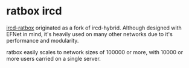 # ratbox ircd

[ircd-ratbox](http://www.ratbox.org/) originated as a fork of ircd-hybrid. Although designed with
EFNet in mind, it's heavily used on many other networks due to it's
performance and modularity.

ratbox easily scales to network sizes of 100000 or more, with 10000 or more
users carried on a single server.

